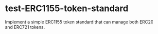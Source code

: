 # test-ERC1155-token-standard
Implement a simple ERC1155 token standard that can manage both ERC20 and ERC721 tokens. 
